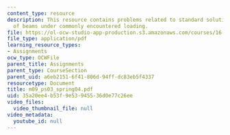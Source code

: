 ```yaml
---
content_type: resource
description: This resource contains problems related to standard solutions for deflections
  of beams under commonly encountered loading.
file: https://ol-ocw-studio-app-production.s3.amazonaws.com/courses/16-01-unified-engineering-i-ii-iii-iv-fall-2005-spring-2006/35a20ee4b53f9e53945536d0e77c26ee_m09_ps03_spring04.pdf
file_type: application/pdf
learning_resource_types:
- Assignments
ocw_type: OCWFile
parent_title: Assignments
parent_type: CourseSection
parent_uid: a6eb2151-6f41-806d-94ff-dc83eb5f4337
resourcetype: Document
title: m09_ps03_spring04.pdf
uid: 35a20ee4-b53f-9e53-9455-36d0e77c26ee
video_files:
  video_thumbnail_file: null
video_metadata:
  youtube_id: null
---
```

